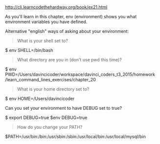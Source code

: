 http://cli.learncodethehardway.org/book/ex21.html

As you'll learn in this chapter, env (environment) shows you what environment variables you have defined.

Alternative "english" ways of asking about your environment:





>What is your shell set to?

$ env 
SHELL=/bin/bash


>What directory are you in (don't use pwd this time)?

$ env
PWD=/Users/davincicoder/workspace/davinci_coders_t3_2015/homework
/learn_command_lines_exercises/chapter_20

>What is your home directory set to?

$ env
HOME=/Users/davincicoder

Can you set your environment to have DEBUG set to true?

$ export DEBUG=true
$env
DEBUG=true


> How do you change your PATH? 

$PATH=/usr/bin:/bin:/usr/sbin:/sbin:/usr/local/bin:/usr/local/mysql/bin

